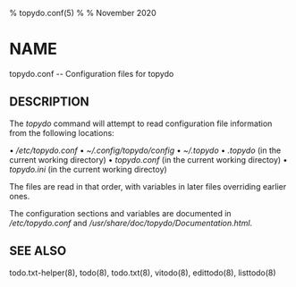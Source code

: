 % topydo.conf(5)
%
% November 2020

# NAME

topydo.conf -- Configuration files for topydo

## DESCRIPTION

The _topydo_ command will attempt to read configuration file information from the following locations:

  • _/etc/topydo.conf_
  • _~/.config/topydo/config_
  • _~/.topydo_
  • _.topydo_ (in the current working directory)
  • _topydo.conf_ (in the current working directoy)
  • _topydo.ini_ (in the current working directoy)

The files are read in that order, with variables in later files overriding earlier ones.

The configuration sections and variables are documented in _/etc/topydo.conf_
and _/usr/share/doc/topydo/Documentation.html_.

## SEE ALSO

todo.txt-helper(8), todo(8), todo.txt(8), vitodo(8), edittodo(8), listtodo(8)
